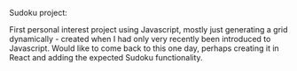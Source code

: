 Sudoku project:

First personal interest project using Javascript, mostly just generating a grid dynamically - created when I had only very recently been introduced to Javascript. Would like to come back to this one day, perhaps creating it in React and adding the expected Sudoku functionality.
